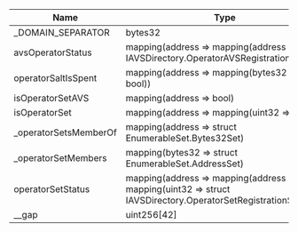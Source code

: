 | Name                  | Type                                                                                                          | Slot | Offset | Bytes | Contract                                                       |
|-----------------------|---------------------------------------------------------------------------------------------------------------|------|--------|-------|----------------------------------------------------------------|
| _DOMAIN_SEPARATOR     | bytes32                                                                                                       | 0    | 0      | 32    | src/contracts/core/AVSDirectoryStorage.sol:AVSDirectoryStorage |
| avsOperatorStatus     | mapping(address => mapping(address => enum IAVSDirectory.OperatorAVSRegistrationStatus))                      | 1    | 0      | 32    | src/contracts/core/AVSDirectoryStorage.sol:AVSDirectoryStorage |
| operatorSaltIsSpent   | mapping(address => mapping(bytes32 => bool))                                                                  | 2    | 0      | 32    | src/contracts/core/AVSDirectoryStorage.sol:AVSDirectoryStorage |
| isOperatorSetAVS      | mapping(address => bool)                                                                                      | 3    | 0      | 32    | src/contracts/core/AVSDirectoryStorage.sol:AVSDirectoryStorage |
| isOperatorSet         | mapping(address => mapping(uint32 => bool))                                                                   | 4    | 0      | 32    | src/contracts/core/AVSDirectoryStorage.sol:AVSDirectoryStorage |
| _operatorSetsMemberOf | mapping(address => struct EnumerableSet.Bytes32Set)                                                           | 5    | 0      | 32    | src/contracts/core/AVSDirectoryStorage.sol:AVSDirectoryStorage |
| _operatorSetMembers   | mapping(bytes32 => struct EnumerableSet.AddressSet)                                                           | 6    | 0      | 32    | src/contracts/core/AVSDirectoryStorage.sol:AVSDirectoryStorage |
| operatorSetStatus     | mapping(address => mapping(address => mapping(uint32 => struct IAVSDirectory.OperatorSetRegistrationStatus))) | 7    | 0      | 32    | src/contracts/core/AVSDirectoryStorage.sol:AVSDirectoryStorage |
| __gap                 | uint256[42]                                                                                                   | 8    | 0      | 1344  | src/contracts/core/AVSDirectoryStorage.sol:AVSDirectoryStorage |
